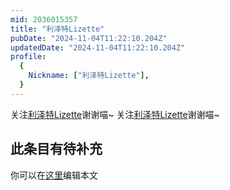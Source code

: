 ```yaml
---
mid: 2036015357
title: "利泽特Lizette"
pubDate: "2024-11-04T11:22:10.204Z"
updatedDate: "2024-11-04T11:22:10.204Z"
profile:
  {
    Nickname: ["利泽特Lizette"],
  }
---
```


关注[利泽特Lizette](https://space.bilibili.com/2036015357)谢谢喵~ 关注[利泽特Lizette](https://space.bilibili.com/2036015357)谢谢喵~

## 此条目有待补充
你可以在[这里](https://github.com/Yuhanawa/VTuber.ICU/edit/master/src/content/v/利泽特Lizette/index.md)编辑本文
